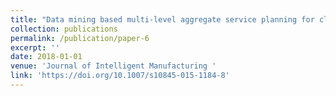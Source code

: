 ```yaml
---
title: "Data mining based multi-level aggregate service planning for cloud manufacturing"
collection: publications
permalink: /publication/paper-6
excerpt: ''
date: 2018-01-01
venue: 'Journal of Intelligent Manufacturing '
link: 'https://doi.org/10.1007/s10845-015-1184-8'
---
```

